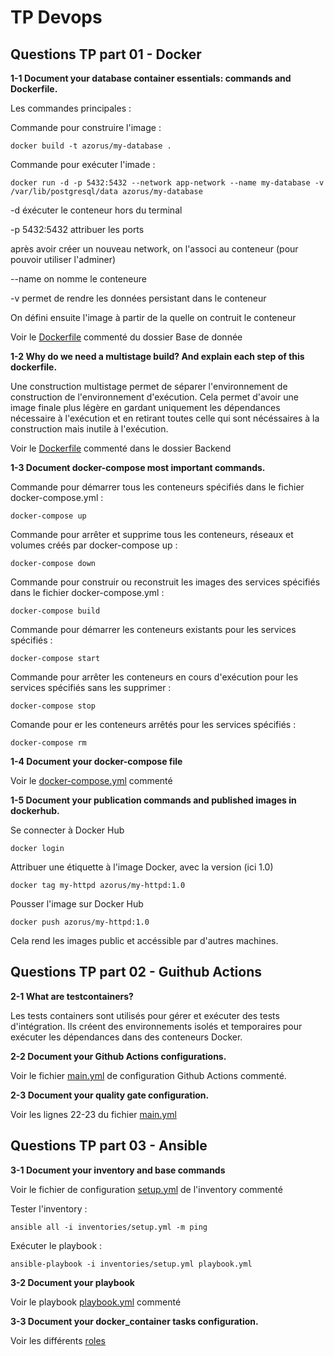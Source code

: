 # TP Devops

## Questions TP part 01 - Docker

**1-1 Document your database container essentials: commands and Dockerfile.**

Les commandes principales :

Commande pour construire l'image :
```
docker build -t azorus/my-database .
```
Commande pour exécuter l'imade :
```
docker run -d -p 5432:5432 --network app-network --name my-database -v /var/lib/postgresql/data azorus/my-database
```
-d éxécuter le conteneur hors du terminal

-p 5432:5432 attribuer les ports

après avoir créer un nouveau network, on l'associ au conteneur (pour pouvoir utiliser l'adminer)

--name on nomme le conteneure

-v permet de rendre les données persistant dans le conteneur

On défini ensuite l'image à partir de la quelle on contruit le conteneur

Voir le [Dockerfile](Database%2FDockerfile) commenté du dossier Base de donnée

**1-2 Why do we need a multistage build? And explain each step of this dockerfile.**

Une construction multistage permet de séparer l'environnement de construction de l'environnement d'exécution. Cela permet d'avoir une image finale plus légère en gardant uniquement les dépendances nécessaire à l'exécution et en retirant
toutes celle qui sont nécéssaires à la construction mais inutile à l'exécution.

Voir le [Dockerfile](Backend%2FDockerfile) commenté dans le dossier Backend

**1-3 Document docker-compose most important commands.**

Commande pour démarrer tous les conteneurs spécifiés dans le fichier docker-compose.yml :
```
docker-compose up 
```
Commande pour arrêter et supprime tous les conteneurs, réseaux et volumes créés par docker-compose up :
```
docker-compose down 
```
Commande pour construir ou reconstruit les images des services spécifiés dans le fichier docker-compose.yml :
```
docker-compose build 
```
Commande pour démarrer les conteneurs existants pour les services spécifiés :
```
docker-compose start 
```
Commande pour arrêter les conteneurs en cours d'exécution pour les services spécifiés sans les supprimer :
```
docker-compose stop 
```
Comande pour er les conteneurs arrêtés pour les services spécifiés :
```
docker-compose rm 
```
**1-4 Document your docker-compose file**

Voir le [docker-compose.yml](docker-compose.yml) commenté

**1-5 Document your publication commands and published images in dockerhub.**

Se connecter à Docker Hub
```
docker login
```
Attribuer une étiquette à l'image Docker, avec la version (ici 1.0)
```
docker tag my-httpd azorus/my-httpd:1.0
```
Pousser l'image sur Docker Hub
```
docker push azorus/my-httpd:1.0
```

Cela rend les images public et accéssible par d'autres machines.

## Questions TP part 02 - Guithub Actions

**2-1 What are testcontainers?**


Les tests containers sont utilisés pour gérer et exécuter des tests d'intégration. 
Ils créent des environnements isolés et temporaires pour exécuter les dépendances dans des conteneurs Docker.

**2-2 Document your Github Actions configurations.**

Voir le fichier [main.yml](.github%2Fworkflows%2Fmain.yml) de configuration Github Actions commenté.

**2-3 Document your quality gate configuration.**

Voir les lignes 22-23 du fichier [main.yml](.github%2Fworkflows%2Fmain.yml)

## Questions TP part 03 - Ansible

**3-1 Document your inventory and base commands**

Voir le fichier de configuration [setup.yml](ansible%2Finventories%2Fsetup.yml) de l'inventory commenté

Tester l'inventory :
```
ansible all -i inventories/setup.yml -m ping
```
Exécuter le playbook :
```
ansible-playbook -i inventories/setup.yml playbook.yml
```
**3-2 Document your playbook**

Voir le playbook [playbook.yml](ansible%2Fplaybook.yml) commenté 

**3-3 Document your docker_container tasks configuration.**

Voir les différents [roles](ansible%2Froles)